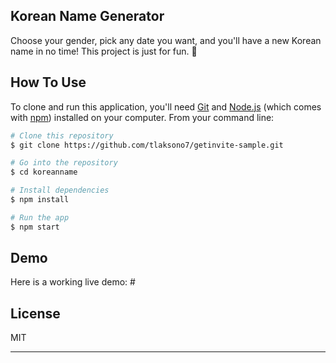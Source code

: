 ## Korean Name Generator

Choose your gender, pick any date you want, and you'll have a new Korean name in no time! This project is just for fun. 🤞

## How To Use

To clone and run this application, you'll need [Git](https://git-scm.com) and [Node.js](https://nodejs.org/en/download/) (which comes with [npm](http://npmjs.com)) installed on your computer. From your command line:

```bash
# Clone this repository
$ git clone https://github.com/tlaksono7/getinvite-sample.git

# Go into the repository
$ cd koreanname

# Install dependencies
$ npm install

# Run the app
$ npm start
```

## Demo

Here is a working live demo: #

## License

MIT

---
